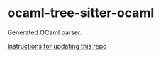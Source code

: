 # ocaml-tree-sitter-ocaml

Generated OCaml parser.

[Instructions for updating this repo](https://github.com/returntocorp/ocaml-tree-sitter-languages/blob/main/doc/release.md)
